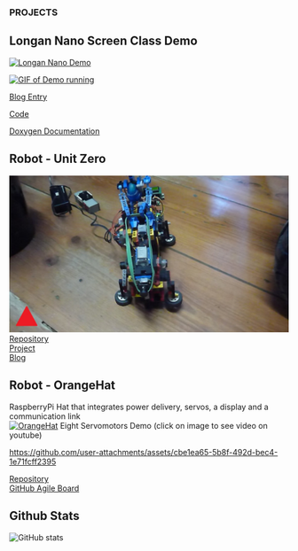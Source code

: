 ### PROJECTS  

## Longan Nano Screen Class Demo  

[![Longan Nano Demo](https://1.bp.blogspot.com/-7poaYNgmDzk/XyZSyDxEf3I/AAAAAAAADXE/iq9AuhRuW90n8PN_5UK07r1mowDp5c5VgCLcBGAsYHQ/d/2020-07-31b%2BLongan%2BNano%2BDemo.jpg)](https://fatherofmachines.blogspot.com/p/longan-nano-gd32vf103.html)

[![GIF of Demo running](https://user-images.githubusercontent.com/30684972/89022296-100f2c00-d322-11ea-85a3-86236ec6eb70.gif)](https://fatherofmachines.blogspot.com/p/longan-nano-gd32vf103.html)

[Blog Entry](https://fatherofmachines.blogspot.com/p/longan-nano-gd32vf103.html)  

[Code](https://github.com/OrsoEric/2020-07-26-Longan-Screen-Class-Demo)  

[Doxygen Documentation](https://orsoeric.github.io/2020-07-26-Longan-Screen-Class-Demo/main_8cpp.html)  


## Robot - Unit Zero  
[![Walks](https://raw.githubusercontent.com/OrsoEric/Unit-Zero/main/Hardware%20-%20LEGO/2021-05-21%20Unit%20Zero%20Walks.JPG)](https://youtu.be/v_5exAytGI8)  
[Repository](https://github.com/OrsoEric/Unit-Zero)  
[Project](https://github.com/users/OrsoEric/projects/2)  
[Blog](https://fatherofmachines.blogspot.com/p/robot-unit-zero.html)

## Robot - OrangeHat  
RaspberryPi Hat that integrates power delivery, servos, a display and a communication link  
[![OrangeHat](https://user-images.githubusercontent.com/30684972/147383414-2592cd50-6037-41e5-a472-984f9cc8984d.jpg)](https://github.com/OrsoEric/OrangeHat)
Eight Servomotors Demo (click on image to see video on youtube)  


https://github.com/user-attachments/assets/cbe1ea65-5b8f-492d-bec4-1e71fcff2395


[Repository](github.com/OrsoEric/OrangeHat)  
[GitHub Agile Board](github.com/OrsoEric/OrangeHat/projects/1)  

## Github Stats  
![GitHub stats](https://github-readme-stats.vercel.app/api?username=OrsoEric&theme=dark&show_icons=true&count_private=true)
